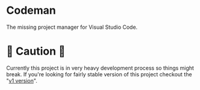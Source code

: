 # Codeman
The missing project manager for Visual Studio Code.

# 🚧 Caution 🚧
Currently this project is in very heavy development process so things might break. If you're looking for fairly stable version of this project checkout the "[v1 version](https://github.com/fuzzknob/codeman/tree/v1.0)".
